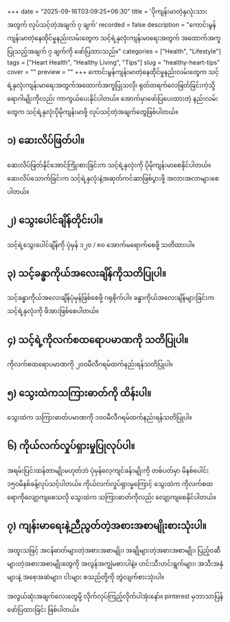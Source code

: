 +++
date = "2025-09-16T03:09:25+06:30"
title = 'ပိုကျန်းမာတဲ့နှလုံးသားအတွက် လုပ်သင့်တဲ့အချက် ၇ ချက်'
recorded = false
description = "ကောင်းမွန်ကျန်းမာတဲ့နေထိုင်မှုနည်းလမ်းတွေက သင့်ရဲ့နှလုံးကျန်းမာရေးအတွက် အထောက်အကူပြုသည့်အချက် ၇ ချက်ကို ဖော်ပြထားသည်။"
categories = ["Health", "Lifestyle"]
tags = ["Heart Health", "Healthy Living", "Tips"]
slug = "healthy-heart-tips"
cover = ""
preview = ""
+++
ကောင်းမွန်ကျန်းမာတဲ့နေထိုင်မှုနည်းလမ်းတွေက သင့်ရဲ့နှလုံးကျန်းမာရေးအတွက်အထောက်အကူပြုသလို၊ ရုတ်တရက်လေဖြတ်ခြင်းကဲ့သို့ ရောဂါမျိုးကိုလည်း ကာကွယ်ပေးနိုင်ပါတယ်။ အောက်မှာဖော်ပြပေးထားတဲ့ နည်းလမ်းတွေက သင့်ရဲ့နှလုံးပိုမိုကျန်းမာဖို့ လုပ်သင့်တဲ့အချက်တွေဖြစ်ပါတယ်။

## ၁) ဆေးလိပ်ဖြတ်ပါ။
ဆေးလိပ်ဖြတ်နိုင်အောင်ကြိုးစားခြင်းက သင့်ရဲ့နှလုံးကို ပိုမိုကျန်းမာစေနိုင်ပါတယ်။ ဆေးလိပ်သောက်ခြင်းက သင့်ရဲ့နှလုံးနဲ့အဆုတ်ကင်ဆာဖြစ်ပွားဖို့ အလားအလာများစေပါတယ်။

## ၂) သွေးပေါင်ချိန်တိုင်းပါ။
သင့်ရဲ့သွေးပေါင်ချိန်ကို ပုံမှန် ၁၂၀ / ၈၀ အောက်မရောက်စေဖို့ သတိထားပါ။

## ၃) သင့်ခန္ဓာကိုယ်အလေးချိန်ကိုသတိပြုပါ။
သင့်ခန္ဓာကိုယ်အလေးချိန်ပုံမှန်ဖြစ်စေဖို့ ဂရုစိုက်ပါ။ ခန္ဓာကိုယ်အလေးချိန်များခြင်းက သင့်ရဲ့နှလုံးကို ဖိအားဖြစ်စေပါတယ်။

## ၄) သင့်ရဲ့ကိုလက်စထရောပမာဏကို သတိပြုပါ။
ကိုလက်စထရောပမာဏကို ၂၀၀မီလီဂရမ်ထက်နည်းရန်သတိပြုပါ။

## ၅) သွေးထဲကသကြားဓာတ်ကို ထိန်းပါ။
သွေးထဲက သကြားဓာတ်ပမာဏကို ၁၀၀မီလီဂရမ်ထက်နည်းရန်သတိပြုပါ။

## ၆) ကိုယ်လက်လှုပ်ရှားမှုပြုလုပ်ပါ။
အရမ်းပြင်းထန်တာမျိုးမဟုတ်ဘဲ ပုံမှန်လေ့ကျင်ခန်းမျိုးကို တစ်ပတ်မှာ မိနစ်ပေါင်း ၁၅၀မိနစ်ခန့်လုပ်သင့်ပါတယ်။ ကိုယ်လက်လှုပ်ရှားမှုကြောင့် သွေးထဲက ကိုလက်စထရောကိုလျော့ကျစေသလို သွေးထဲက သကြားဓာတ်ကိုလည်း လျော့ကျစေနိုင်ပါတယ်။

## ၇) ကျန်းမာရေးနဲ့ညီညွတ်တဲ့အစားအစာမျိုးစားသုံးပါ။
အထူးသဖြင့် အငန်ဓာတ်များတဲ့အစားအစာမျိုး၊ အချိုများတဲ့အစားအစာမျိုး၊ ပြည့်ဝဆီများတဲ့အစားအစာမျိုးတွေကို အလွန်အကျွံမစားပါနဲ့။ ဟင်းသီးဟင်းရွက်များ၊ အသီးအနှံများနဲ့ အစေ့အဆံများ၊ ငါးများ စသည်တို့ကို တွဲလျက်စားသုံးပါ။

အလွယ်ဆုံးအချက်လေးတွေမို့ လိုက်လုပ်ကြည့်လိုက်ပါအုံးနော်။ pinterest မှဘာသာပြန်ဖော်ပြထားခြင်း ဖြစ်ပါတယ်။ 